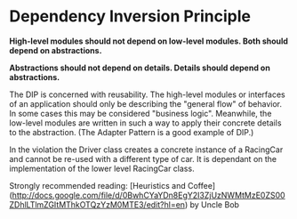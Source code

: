 # Dependency Inversion Principle
**High-level modules should not depend on low-level modules. Both should depend on abstractions.**

**Abstractions should not depend on details. Details should depend on abstractions.**

The DIP is concerned with reusability. The high-level modules or interfaces of an application should only be describing 
the "general flow" of behavior. In some cases this may be considered "business logic". Meanwhile, the low-level modules 
are written in such a way to apply their concrete details to the abstraction. (The Adapter Pattern is a good example of 
DIP.)

In the violation the Driver class creates a concrete instance of a RacingCar and cannot be re-used with a different type 
of car.  It is dependant on the implementation of the lower level RacingCar class.

Strongly recommended reading: [Heuristics and Coffee]
(http://docs.google.com/file/d/0BwhCYaYDn8EgY2I3ZjUzNWMtMzE0ZS00ZDhlLTlmZGItMThkOTQzYzM0MTE3/edit?hl=en) by Uncle Bob
